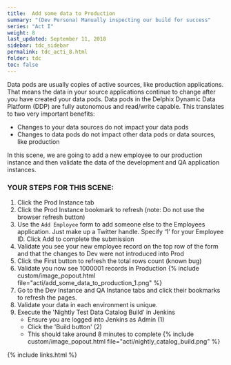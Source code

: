 ```yaml
---
title:  Add some data to Production
summary: "(Dev Persona) Manually inspecting our build for success"
series: "Act I"
weight: 8
last_updated: September 11, 2018
sidebar: tdc_sidebar
permalink: tdc_acti_8.html
folder: tdc
toc: false
---
```


Data pods are usually copies of active sources, like production applications. That means the data in your source applications continue to change after you have created your data pods. Data pods in the Delphix Dynamic Data Platform (DDP) are fully autonomous and read/write capable. This translates to two very important benefits:

* Changes to your data sources do not impact your data pods
* Changes to data pods do not impact other data pods or data sources, like production

In this scene, we are going to add a new employee to our production instance and then validate the data of the development and QA application instances.

### YOUR STEPS FOR THIS SCENE:

1. Click the Prod Instance tab
2. Click the Prod Instance bookmark to refresh (note: Do not use the browser refresh button)
3. Use the `Add Employee` form to add someone else to the Employees application. Just make up a Twitter handle. Specify ‘1’ for your Employee ID. Click Add to complete the submission
4. Validate you see your new employee record on the top row of the form and that the changes to Dev were not introduced into Prod
5. Click the First button to refresh the total rows count (known bug)
6. Validate you now see 1000001 records in Production
    {% include custom/image_popout.html file="acti/add_some_data_to_production_1.png" %}
7. Go to the Dev Instance and QA Instance tabs and click their bookmarks to refresh the pages.
8. Validate your data in each environment is unique.
9. Execute the 'Nightly Test Data Catalog Build' in Jenkins 
    * Ensure you are logged into Jenkins as Admin (1)
    * Click the 'Build button' (2)
    * This should take around 8 minutes to complete
    {% include custom/image_popout.html file="acti/nightly_catalog_build.png" %}

{% include links.html %}